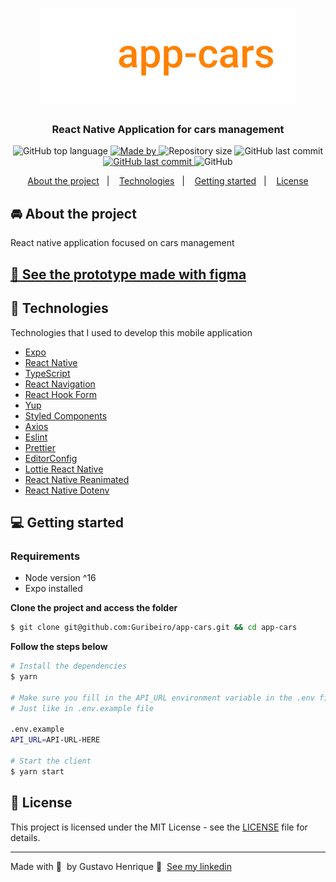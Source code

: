 <h1 align="center">
  <img alt="App-cars logo" src="github/app-cars-logo.png">
</h1>

<h3 align="center">
  React Native Application for cars management
</h3>

<p align='center'>
  <img alt="GitHub top language" src="https://img.shields.io/github/languages/top/guribeiro/app-cars?color=ff8100">
  <a href="https://www.linkedin.com/in/gustavohribeiro/" target="_blank" rel="noopener noreferrer">
  <img alt="Made by" src="https://img.shields.io/badge/made%20by-Gustavo%20Henrique-ff8100">
  </a>
   <img alt="Repository size" src="https://img.shields.io/github/repo-size/guribeiro/app-cars?color=ff8100">
    <img alt="GitHub last commit" src="https://img.shields.io/github/last-commit/guribeiro/app-cars?color=ff8100">
  </a>
 <a href="https://github.com/Guribeiro/softwrap-api/stargazers">
    <img alt="GitHub last commit" src="https://img.shields.io/github/stars/Guribeiro/app-cars?color=ff8100">
  </a>
  <img alt="GitHub" src="https://img.shields.io/github/license/Guribeiro/app-cars?color=ff8100">
</p>

<p align="center">
  <a href="#%EF%B8%8F-about-the-project">About the project</a>&nbsp;&nbsp;&nbsp;|&nbsp;&nbsp;&nbsp;
  <a href="#-technologies">Technologies</a>&nbsp;&nbsp;&nbsp;|&nbsp;&nbsp;&nbsp;
  <a href="#-getting-started">Getting started</a>&nbsp;&nbsp;&nbsp;|&nbsp;&nbsp;&nbsp;
  <a href="#-license">License</a>
</p>

## 🚘 About the project

React native application focused on cars management

## [🌌 See the prototype made with figma](https://www.figma.com/file/D6sSjfVrw1sfjUS8PFrI4A/cars-app?node-id=0%3A1)

## 🚀 Technologies

Technologies that I used to develop this mobile application

- [Expo](https://docs.expo.dev/)
- [React Native](https://reactnative.dev/)
- [TypeScript](https://www.typescriptlang.org/)
- [React Navigation](https://reactnavigation.org/)
- [React Hook Form](https://react-hook-form.com/)
- [Yup](https://github.com/jquense/yup)
- [Styled Components](https://styled-components.com/)
- [Axios](https://github.com/axios/axios)
- [Eslint](https://eslint.org/)
- [Prettier](https://prettier.io/)
- [EditorConfig](https://editorconfig.org/)
- [Lottie React Native](https://github.com/lottie-react-native/lottie-react-native)
- [React Native Reanimated](react-native-reanimated)
- [React Native Dotenv](https://github.com/goatandsheep/react-native-dotenv)

## 💻 Getting started

### Requirements

- Node version ^16
- Expo installed

**Clone the project and access the folder**

```bash
$ git clone git@github.com:Guribeiro/app-cars.git && cd app-cars
```

**Follow the steps below**

```bash
# Install the dependencies
$ yarn

# Make sure you fill in the API_URL environment variable in the .env file
# Just like in .env.example file

.env.example
API_URL=API-URL-HERE

# Start the client
$ yarn start
```

## 📝 License

This project is licensed under the MIT License - see the [LICENSE](LICENSE) file for details.

---

Made with 💜 &nbsp;by Gustavo Henrique 👋 &nbsp;[See my linkedin](https://www.linkedin.com/in/gustavohribeiro/)
